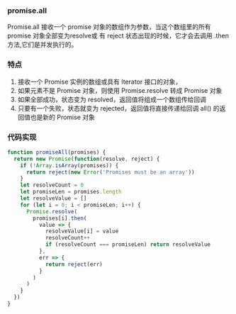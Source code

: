 ### promise.all

Promise.all 接收一个 promise 对象的数组作为参数，当这个数组里的所有 promise 对象全部变为resolve或 有 reject 状态出现的时候，它才会去调用 .then 方法,它们是并发执行的。

### 特点

1. 接收一个 Promise 实例的数组或具有 Iterator 接口的对象，
2. 如果元素不是 Promise 对象，则使用 Promise.resolve 转成 Promise 对象
3. 如果全部成功，状态变为 resolved，返回值将组成一个数组传给回调
4. 只要有一个失败，状态就变为 rejected，返回值将直接传递给回调
   all() 的返回值也是新的 Promise 对象

### 代码实现

```js
function promiseAll(promises) {
  return new Promise(function(resolve, reject) {
    if (!Array.isArray(promises)) {
      return reject(new Error('Promises must be an array'))
    }
    let resolveCount = 0
    let promiseLen = promises.length
    let resolveValue = []
    for (let i = 0; i < promiseLen; i++) {
      Promise.resolve(
        promises[i].then(
          value => {
            resolveValue[i] = value
            resolveCount++
            if (resolveCount === promiseLen) return resolveValue
          },
          err => {
            return reject(err)
          }
        )
      )
    }
  })
}
```

